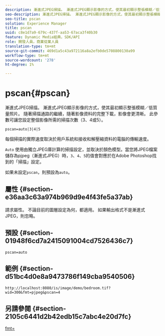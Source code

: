 ```yaml
---
description: 漸進式JPEG掃描。 漸進式JPEG顯示影像的方式，使其最初顯示整張模糊／低質量照片。 隨著掃描通路的繼續，隨著影像資料的完整下載，影像會更清晰。 此參數可讓您設定整個影像所需的掃描次數（3、4或5）。
seo-description: 漸進式JPEG掃描。 漸進式JPEG顯示影像的方式，使其最初顯示整張模糊／低質量照片。 隨著掃描通路的繼續，隨著影像資料的完整下載，影像會更清晰。 此參數可讓您設定整個影像所需的掃描次數（3、4或5）。
seo-title: pscan
solution: Experience Manager
title: pscan
uuid: c8e1d7a9-679c-437f-aa53-67aca3f40b30
feature: Dynamic Media經典，SDK/API
role: 開發人員，商業從業人員
translation-type: tm+mt
source-git-commit: 469d1a5c43a972116a8a2efb0de5708800130a99
workflow-type: tm+mt
source-wordcount: '278'
ht-degree: 1%

---
```



# pscan{#pscan}

漸進式JPEG掃描。 漸進式JPEG顯示影像的方式，使其最初顯示整張模糊／低質量照片。 隨著掃描通路的繼續，隨著影像資料的完整下載，影像會更清晰。 此參數可讓您設定整個影像所需的掃描次數（3、4或5）。

`pscan=auto|3|4|5`

每個掃描的實際速度取決於用戶系統和接收和解壓縮資料的電腦的傳輸速度。

`Auto` 使用由獨立JPEG庫計算的掃描設定，並取決於顏色模型。當您將JPEG檔案儲存為pjpeg（漸進式JPEG）時，`3`、`4`、`5`的值會對應於在Adobe Photoshop找到的「掃描」設定。

如果未設定`pscan`，則預設為`auto`。

## 屬性 {#section-e36aa3c63a974b969d9e4f43fe5a37ab}

請求屬性。 不論目前的圖層設定為何，都適用。 如果輸出格式不是漸進式JPEG，則忽略。

## 預設 {#section-01948f6cd7a2415091004cd7526436c7}

`pscan=auto`

## 範例 {#section-d51bc4d0e8a9473786f149cba9540506}

`http://localhost:8080/is/image/demo/bedroom.tif?wid=300&fmt=pjpeg&pscan=4`

## 另請參閱 {#section-2105c6441d2b42edb15c7abc4e20d7fc}

[fmt=](../../../../../is-api/http-ref/image-serving-api-ref/c-http-protocol-reference/c-command-reference/r-is-http-fmt.md#reference-cdf10043423b45ba9fe15157fb3ae37a)
